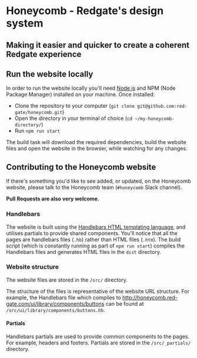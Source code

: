 # Honeycomb - Redgate's design system
## Making it easier and quicker to create a coherent Redgate experience

## Run the website locally
In order to run the website locally you'll need [Node.js](https://nodejs.org/en/) and NPM (Node Package Manager) installed on your machine. Once installed:

* Clone the repository to your computer (`git clone git@github.com:red-gate/honeycomb.git`)
* Open the directory in your terminal of choice (`cd ~/my-honeycomb-directory/`)
* Run `npm run start`

The build task will download the required dependencies, build the website files and open the website in the browser, while watching for any changes.

## Contributing to the Honeycomb website
If there's something you'd like to see added, or updated, on the Honeycomb website, please talk to the Honeycomb team (`#honeycomb` Slack channel).

**Pull Requests are also very welcome.**

### Handlebars
The website is built using the [Handlebars HTML templating language](https://handlebarsjs.com/), and utilises partials to provide shared components. You'll notice that all the pages are handlebars files (`.hb`) rather than HTML files (`.htm`). The build script (which is constantly running as part of `npm run start`) compiles the Handlebars files and generates HTML files in the `dist` directory.

### Website structure
The website files are stored in the `/src/` directory. 

The structure of the files is representative of the website URL structure. For example, the Handlebars file which compiles to http://honeycomb.red-gate.com/ui/library/components/buttons can be found at `/src/ui/library/components/buttons.hb`.

#### Partials
Handlebars partials are used to provide common components to the pages. For example, headers and footers. Partials are stored in the `/src/_partials/` directory.